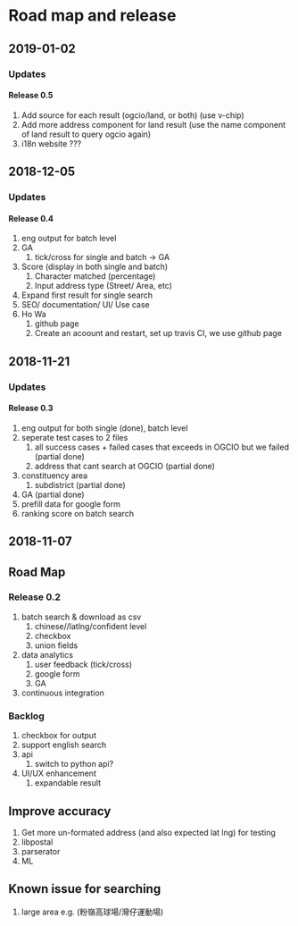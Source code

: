 # Road map and release

## 2019-01-02

### Updates

#### Release 0.5

1. Add source for each result (ogcio/land, or both) (use v-chip)
2. Add more address component for land result (use the name component of land result to query ogcio again)
3. i18n website ???

## 2018-12-05

### Updates

#### Release 0.4

1. eng output for batch level
2. GA
    1. tick/cross for single and batch -> GA
3. Score (display in  both single and batch)
    1. Character matched (percentage)
    2. Input address type (Street/ Area, etc)
4. Expand first result for single search
5. SEO/ documentation/ UI/ Use case
6. Ho Wa
    1. github page  
    2. Create an acoount and restart, set up travis CI, we use github page

## 2018-11-21

### Updates

#### Release 0.3

1. eng output for both single (done), batch level 
2. seperate test cases to 2 files
    1. all success cases + failed cases that exceeds in OGCIO but we failed (partial done)
    2. address that cant search at OGCIO (partial done)
3. constituency area
    1. subdistrict (partial done)
4. GA (partial done)
5. prefill data for google form
6. ranking score on batch search


## 2018-11-07

## Road Map

### Release 0.2

1. batch search & download as csv
    1. chinese//latlng/confident level
    2. checkbox
    3. union fields
2. data analytics
    1. user feedback (tick/cross)
    2. google form
    3. GA
3. continuous integration

### Backlog

1. checkbox for output
2. support english search
3. api
    1. switch to python api?
4. UI/UX enhancement
    1. expandable result

## Improve accuracy

1. Get more un-formated address (and also expected lat lng) for testing
2. libpostal
3. parserator
4. ML

## Known issue for searching

1. large area e.g. (粉嶺高球場/灣仔運動場)
